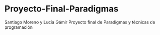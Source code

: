 # Proyecto-Final-Paradigmas
Santiago Moreno y Lucía Gámir
Proyecto final de Paradigmas y técnicas de programación
